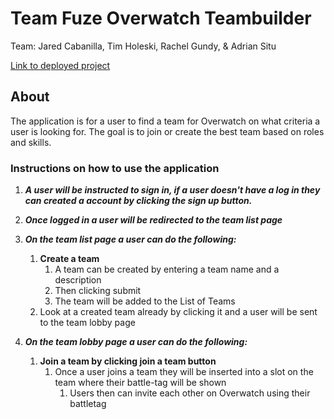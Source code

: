 # Team Fuze Overwatch Teambuilder
Team: Jared Cabanilla, Tim Holeski, Rachel Gundy, & Adrian Situ

[Link to deployed project](https://blooming-escarpment-23380.herokuapp.com/)

## About
The application is for a user to find a team for Overwatch on what criteria a user is looking for.
The goal is to join or create the best team based on roles and skills.

### Instructions on how to use the application

1. ***A user will be instructed to sign in, if a user doesn't have a log in they can created a account by clicking the sign up button.***

2. ***Once logged in a user will be redirected to the team list page***

3. ***On the team list page a user can do the following:***
    1. **Create a team**
        1. A team can be created by entering a team name and a description
        2. Then clicking submit
        3. The team will be added to the List of Teams
    2. Look at a created team already by clicking it and a user will be sent to the team lobby page

4. ***On the team lobby page a user can do the following:***
    1. **Join a team by clicking join a team button**
        1. Once a user joins a team they will be inserted into a slot on the team where their battle-tag will be shown
            1. Users then can invite each other on Overwatch using their battletag

